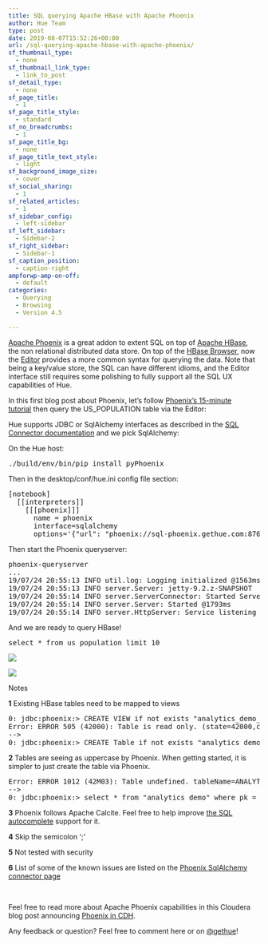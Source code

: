 ```yaml
---
title: SQL querying Apache HBase with Apache Phoenix
author: Hue Team
type: post
date: 2019-08-07T15:52:26+00:00
url: /sql-querying-apache-hbase-with-apache-phoenix/
sf_thumbnail_type:
  - none
sf_thumbnail_link_type:
  - link_to_post
sf_detail_type:
  - none
sf_page_title:
  - 1
sf_page_title_style:
  - standard
sf_no_breadcrumbs:
  - 1
sf_page_title_bg:
  - none
sf_page_title_text_style:
  - light
sf_background_image_size:
  - cover
sf_social_sharing:
  - 1
sf_related_articles:
  - 1
sf_sidebar_config:
  - left-sidebar
sf_left_sidebar:
  - Sidebar-2
sf_right_sidebar:
  - Sidebar-1
sf_caption_position:
  - caption-right
ampforwp-amp-on-off:
  - default
categories:
  - Querying
  - Browsing
  - Version 4.5

---
```

[Apache Phoenix][1] is a great addon to extent SQL on top of [Apache HBase][2], the non relational distributed data store. On top of the [HBase Browser][3], now the [Editor][4] provides a more common syntax for querying the data. Note that being a key/value store, the SQL can have different idioms, and the Editor interface still requires some polishing to fully support all the SQL UX capabilities of Hue.

In this first blog post about Phoenix, let&#8217;s follow [Phoenix&#8217;s 15-minute tutorial][5] then query the US_POPULATION table via the Editor:

Hue supports JDBC or SqlAlchemy interfaces as described in the [SQL Connector documentation][6] and we pick SqlAlchemy:

On the Hue host:

<pre class="brush: bash; title: ; notranslate" title="">./build/env/bin/pip install pyPhoenix
</pre>

Then in the desktop/conf/hue.ini config file section:

<pre class="brush: bash; title: ; notranslate" title="">[notebook]
  [[interpreters]]
    [[[phoenix]]]
      name = phoenix
      interface=sqlalchemy
      options='{"url": "phoenix://sql-phoenix.gethue.com:8765/"}'
</pre>

Then start the Phoenix queryserver:

<pre class="brush: bash; title: ; notranslate" title="">phoenix-queryserver
...
19/07/24 20:55:13 INFO util.log: Logging initialized @1563ms
19/07/24 20:55:13 INFO server.Server: jetty-9.2.z-SNAPSHOT
19/07/24 20:55:14 INFO server.ServerConnector: Started ServerConnector@662b4c69{HTTP/1.1}{0.0.0.0:8765}
19/07/24 20:55:14 INFO server.Server: Started @1793ms
19/07/24 20:55:14 INFO server.HttpServer: Service listening on port 8765.
</pre>

And we are ready to query HBase!

<pre class="brush: sql; title: ; notranslate" title="">select * from us_population limit 10</pre>

<a href="https://cdn.gethue.com/uploads/2019/07/editor_phoenix_select.png"><img src="https://cdn.gethue.com/uploads/2019/07/editor_phoenix_select.png" /></a>

<a href="https://cdn.gethue.com/uploads/2019/07/phonix_select_shell.png"><img src="https://cdn.gethue.com/uploads/2019/07/phonix_select_shell.png" /></a>

Notes

**1** Existing HBase tables need to be mapped to views

<pre class="brush: bash; title: ; notranslate" title="">0: jdbc:phoenix:&gt; CREATE VIEW if not exists "analytics_demo_view" ( pk VARCHAR PRIMARY KEY, "hours"."01-Total" VARCHAR );
Error: ERROR 505 (42000): Table is read only. (state=42000,code=505)
--&gt;
0: jdbc:phoenix:&gt; CREATE Table if not exists "analytics_demo" ( pk VARCHAR PRIMARY KEY, "hours"."01-Total" VARCHAR );
</pre>

**2** Tables are seeing as uppercase by Phoenix. When getting started, it is simpler to just create the table via Phoenix.

<pre class="brush: bash; title: ; notranslate" title="">Error: ERROR 1012 (42M03): Table undefined. tableName=ANALYTICS_DEMO (state=42M03,code=1012)
--&gt;
0: jdbc:phoenix:&gt; select * from "analytics_demo" where pk = "domain.0" limit 5;
</pre>

**3** Phoenix follows Apache Calcite. Feel free to help improve [the SQL autocomplete][9] support for it.

**4** Skip the semicolon &#8216;;&#8217;

**5** Not tested with security

**6** List of some of the known issues are listed on the [Phoenix SqlAlchemy connector page][10]

&nbsp;

Feel free to read more about Apache Phoenix capabilities in this Cloudera blog post announcing [Phoenix in CDH][11].

<div>
  Any feedback or question? Feel free to comment here or on <a href="https://twitter.com/gethue">@gethue</a>!
</div>

 [1]: https://phoenix.apache.org/
 [2]: https://hbase.apache.org/
 [3]: https://gethue.com/improved-hbase-cell-editor-history/
 [4]: https://gethue.com/sql-editor/
 [5]: https://phoenix.apache.org/Phoenix-in-15-minutes-or-less.html
 [6]: https://docs.gethue.com/latest/administrator/configuration/editor/#phoenix
 [7]: https://cdn.gethue.com/uploads/2019/07/editor_phoenix_select.png
 [8]: https://cdn.gethue.com/uploads/2019/07/phonix_select_shell.png
 [9]: https://docs.gethue.com/latest/developer/parsers/
 [10]: https://github.com/Pirionfr/pyPhoenix
 [11]: https://blog.cloudera.com/blog/2019/07/apache-phoenix-for-cdh/
